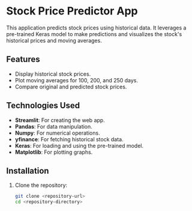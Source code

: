 # Stock Price Predictor App

This application predicts stock prices using historical data. It leverages a pre-trained Keras model to make predictions and visualizes the stock's historical prices and moving averages.

## Features

- Display historical stock prices.
- Plot moving averages for 100, 200, and 250 days.
- Compare original and predicted stock prices.

## Technologies Used

- **Streamlit**: For creating the web app.
- **Pandas**: For data manipulation.
- **Numpy**: For numerical operations.
- **yfinance**: For fetching historical stock data.
- **Keras**: For loading and using the pre-trained model.
- **Matplotlib**: For plotting graphs.

## Installation

1. Clone the repository:
   ```bash
   git clone <repository-url>
   cd <repository-directory>

